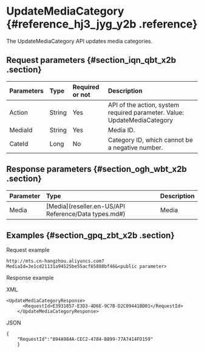 # UpdateMediaCategory {#reference_hj3_jyg_y2b .reference}

The UpdateMediaCategory API updates media categories.

## Request parameters {#section_iqn_qbt_x2b .section}

|Parameters|Type|Required or not|Description|
|:---------|:---|:--------------|:----------|
|Action|String|Yes|API of the action, system required parameter. Value: UpdateMediaCategory|
|MediaId|String|Yes|Media ID.|
|CateId|Long|No|Category ID, which cannot be a negative number.|

## Response parameters {#section_ogh_wbt_x2b .section}

|Parameter|Type|Description|
|:--------|:---|:----------|
|Media|[Media](reseller.en-US/API Reference/Data types.md#)|Media|

## Examples {#section_gpq_zbt_x2b .section}

Request example

```
http://mts.cn-hangzhou.aliyuncs.com?MediaId=3e1cd21131a94525be55acf65888bf46&<public parameter>
```

Response example

XML

```
<UpdateMediaCategoryResponse>
      <RequestId>E3931857-E3D3-4D6E-9C7B-D2C09441BD01</RequestId>
    </UpdateMediaCategoryResponse>
```

JSON

```
{
    "RequestId":"894A984A-CEC2-4784-B899-77A7414FD159"
    }
```

